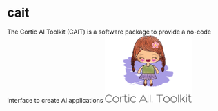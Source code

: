 # cait
The Cortic AI Toolkit (CAIT) is a software package to provide a no-code interface to create AI applications 
<img src="images/cait.png" width="40%">
